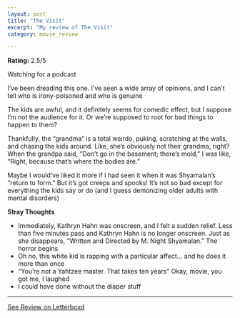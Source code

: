 ```yaml
---
layout: post
title: "The Visit"
excerpt: "My review of The Visit"
category: movie_review

---
```


**Rating:** 2.5/5

Watching for a podcast

I’ve been dreading this one. I’ve seen a wide array of opinions, and I can’t tell who is irony-poisoned and who is genuine

The kids are awful, and it definitely seems for comedic effect, but I suppose I’m not the audience for it. Or we’re supposed to root for bad things to happen to them?

Thankfully, the “grandma” is a total weirdo, puking, scratching at the walls, and chasing the kids around. Like, she’s obviously not their grandma, right? When the grandpa said, “Don’t go in the basement; there’s mold,” I was like, “Right, because that’s where the bodies are.”

Maybe I would’ve liked it more if I had seen it when it was Shyamalan’s “return to form.”  But it’s got creeps and spooks! It’s not so bad except for everything the kids say or do (and I guess demonizing older adults with mental disorders)

<b>Stray Thoughts</b>
* Immediately, Kathryn Hahn was onscreen, and I felt a sudden relief. Less than five minutes pass and Kathryn Hahn is no longer onscreen. Just as she disappears, “Written and Directed by M. Night Shyamalan.” The horror begins
* Oh no, this white kid is rapping with a particular affect… and he does it more than once
* “You’re not a Yahtzee master. That takes ten years” Okay, movie, you got me, I laughed
* I could have done without the diaper stuff

<hr>

[See Review on Letterboxd](https://boxd.it/4aZv1t)
